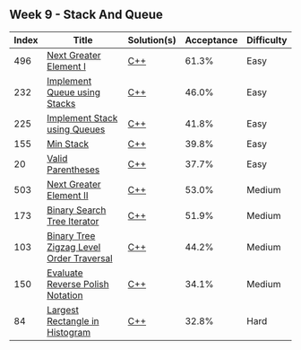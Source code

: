 ## Week 9 - Stack And Queue
Index|Title|Solution(s)|Acceptance|Difficulty
-|-|-|-|-
496|[Next Greater Element I](https://leetcode.com/problems/next-greater-element-i)|[C++](./496.next-greater-element-i.cpp)|61.3%|Easy
232|[Implement Queue using Stacks](https://leetcode.com/problems/implement-queue-using-stacks)|[C++](./232.implement-queue-using-stacks.cpp)|46.0%|Easy
225|[Implement Stack using Queues](https://leetcode.com/problems/implement-stack-using-queues)|[C++](./225.implement-stack-using-queues.cpp)|41.8%|Easy
155|[Min Stack](https://leetcode.com/problems/min-stack)|[C++](./155.min-stack.cpp)|39.8%|Easy
20|[Valid Parentheses](https://leetcode.com/problems/valid-parentheses)|[C++](./20.valid-parentheses.cpp)|37.7%|Easy
503|[Next Greater Element II](https://leetcode.com/problems/next-greater-element-ii)|[C++](./503.next-greater-element-ii.cpp)|53.0%|Medium
173|[Binary Search Tree Iterator](https://leetcode.com/problems/binary-search-tree-iterator)|[C++](./173.binary-search-tree-iterator.cpp)|51.9%|Medium
103|[Binary Tree Zigzag Level Order Traversal](https://leetcode.com/problems/binary-tree-zigzag-level-order-traversal)|[C++](./103.binary-tree-zigzag-level-order-traversal.cpp)|44.2%|Medium
150|[Evaluate Reverse Polish Notation](https://leetcode.com/problems/evaluate-reverse-polish-notation)|[C++](./150.evaluate-reverse-polish-notation.cpp)|34.1%|Medium
84|[Largest Rectangle in Histogram](https://leetcode.com/problems/largest-rectangle-in-histogram)|[C++](./84.largest-rectangle-in-histogram.cpp)|32.8%|Hard
